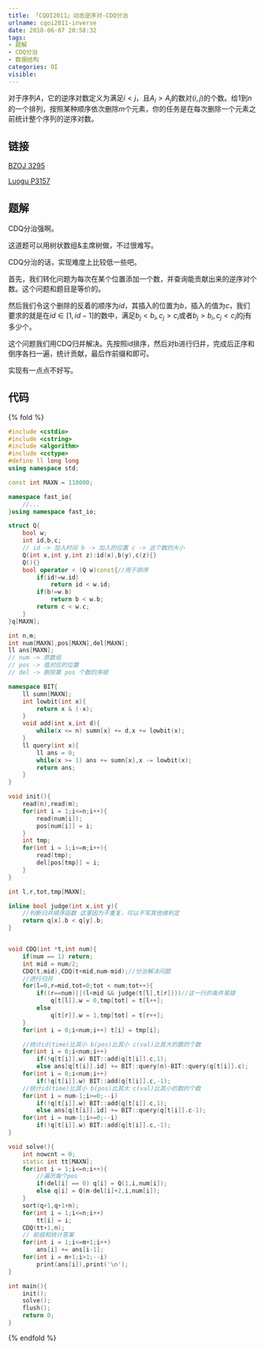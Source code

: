 ```yaml
---
title: 「CQOI2011」动态逆序对-CDQ分治
urlname: cqoi2011-inverse
date: 2018-06-07 20:58:32
tags:
- 题解 
- CDQ分治
- 数据结构
categories: OI
visible:
---
```


对于序列$A$，它的逆序对数定义为满足$i<j$，且$A_i>A_j$的数对$(i,j)$的个数。给$1$到$n$的一个排列，按照某种顺序依次删除$m$个元素，你的任务是在每次删除一个元素之前统计整个序列的逆序对数。

<!-- more -->

## 链接

[BZOJ 3295](https://www.lydsy.com/JudgeOnline/problem.php?id=3295)

[Luogu P3157](https://www.luogu.org/problemnew/show/P3157)

## 题解

CDQ分治强啊。

这道题可以用树状数组&主席树做，不过很难写。

CDQ分治的话，实现难度上比较低一些吧。

首先，我们转化问题为每次在某个位置添加一个数，并查询能贡献出来的逆序对个数。这个问题和题目是等价的。

然后我们令这个删除的反着的顺序为$id$，其插入的位置为$b$，插入的值为$c$，我们要求的就是在$id \in [1,id - 1]$的数中，满足$b_j < b_i,c_j > c_i$或者$b_j > b_i,c_j < c_i$的j有多少个。

这个问题我们用CDQ归并解决。先按照id排序，然后对b进行归并，完成后正序和倒序各扫一遍，统计贡献，最后作前缀和即可。

实现有一点点不好写。

## 代码

{% fold %}
```cpp
#include <cstdio>
#include <cstring>
#include <algorithm>
#include <cctype>
#define ll long long
using namespace std;

const int MAXN = 110000;

namespace fast_io{
    //...
}using namespace fast_io;

struct Q{
    bool w;
    int id,b,c;
    // id -> 加入时间 b -> 加入的位置 c -> 这个数的大小
    Q(int x,int y,int z):id(x),b(y),c(z){}
    Q(){}
    bool operator < (Q w)const{//用于排序
        if(id!=w.id) 
            return id < w.id;
        if(b!=w.b)
            return b < w.b;
        return c < w.c;
    }
}q[MAXN];

int n,m;
int num[MAXN],pos[MAXN],del[MAXN];
ll ans[MAXN];
// num -> 原数组
// pos -> 值对应的位置
// del -> 删除第 pos 个数的序顺 

namespace BIT{
    ll sumn[MAXN];
    int lowbit(int x){
        return x & (-x);
    }
    void add(int x,int d){
        while(x <= n) sumn[x] += d,x += lowbit(x);
    }
    ll query(int x){
        ll ans = 0;
        while(x >= 1) ans += sumn[x],x -= lowbit(x);
        return ans;
    }
}

void init(){
    read(n),read(m);
    for(int i = 1;i<=n;i++){
        read(num[i]);
        pos[num[i]] = i;
    }
    int tmp; 
    for(int i = 1;i<=m;i++){
        read(tmp);
        del[pos[tmp]] = i;
    }
}

int l,r,tot,tmp[MAXN];

inline bool judge(int x,int y){
    //判断归并顺序函数 这里因为不重复，可以不写其他维判定
    return q[x].b < q[y].b;
}


void CDQ(int *t,int num){
    if(num == 1) return;
    int mid = num/2;
    CDQ(t,mid),CDQ(t+mid,num-mid);//分治解决问题
    //进行归并
    for(l=0,r=mid,tot=0;tot < num;tot++){
        if((r==num)||(l<mid && judge(t[l],t[r])))//这一行的条件易错
            q[t[l]].w = 0,tmp[tot] = t[l++];
        else
            q[t[r]].w = 1,tmp[tot] = t[r++];
    }
    for(int i = 0;i<num;i++) t[i] = tmp[i];

    //统计id(time)比其小 b(pos)比其小 c(val)比其大的数的个数
    for(int i = 0;i<num;i++)
        if(!q[t[i]].w) BIT::add(q[t[i]].c,1);
        else ans[q[t[i]].id] += BIT::query(n)-BIT::query(q[t[i]].c);
    for(int i = 0;i<num;i++)
        if(!q[t[i]].w) BIT::add(q[t[i]].c,-1);
    //统计id(time)比其小 b(pos)比其大 c(val)比其小的数的个数
    for(int i = num-1;i>=0;--i)
        if(!q[t[i]].w) BIT::add(q[t[i]].c,1);
        else ans[q[t[i]].id] += BIT::query(q[t[i]].c-1);
    for(int i = num-1;i>=0;--i)
        if(!q[t[i]].w) BIT::add(q[t[i]].c,-1);
}

void solve(){
    int nowcnt = 0;
    static int tt[MAXN];
    for(int i = 1;i<=n;i++){
        //遍历每个pos 
        if(del[i] == 0) q[i] = Q(1,i,num[i]);
        else q[i] = Q(m-del[i]+2,i,num[i]);
    }
    sort(q+1,q+1+n);
    for(int i = 1;i<=n;i++)
        tt[i] = i;
    CDQ(tt+1,n);
    // 前缀和统计答案
    for(int i = 1;i<=m+1;i++)
        ans[i] += ans[i-1];
    for(int i = m+1;i>1;--i)
        print(ans[i]),print('\n');
}

int main(){
    init();
    solve();
    flush();
    return 0;
}
```
{% endfold %}